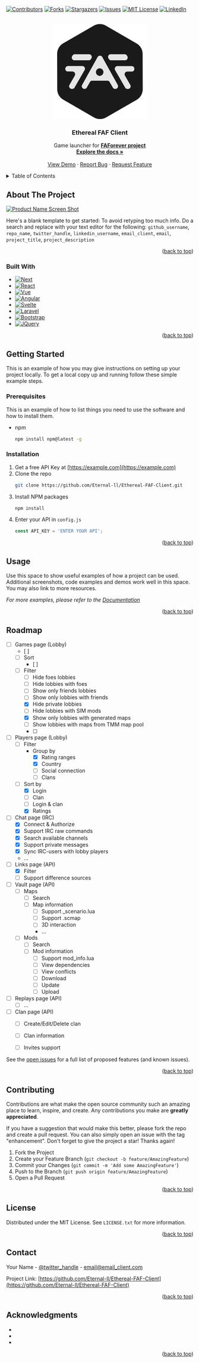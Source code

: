 <!-- Improved compatibility of back to top link: See: https://github.com/othneildrew/Best-README-Template/pull/73 -->
<a name="readme-top"></a>
<!--
*** Thanks for checking out the Best-README-Template. If you have a suggestion
*** that would make this better, please fork the repo and create a pull request
*** or simply open an issue with the tag "enhancement".
*** Don't forget to give the project a star!
*** Thanks again! Now go create something AMAZING! :D
-->



<!-- PROJECT SHIELDS -->
<!--
*** I'm using markdown "reference style" links for readability.
*** Reference links are enclosed in brackets [ ] instead of parentheses ( ).
*** See the bottom of this document for the declaration of the reference variables
*** for contributors-url, forks-url, etc. This is an optional, concise syntax you may use.
*** https://www.markdownguide.org/basic-syntax/#reference-style-links
-->
[![Contributors][contributors-shield]][contributors-url]
[![Forks][forks-shield]][forks-url]
[![Stargazers][stars-shield]][stars-url]
[![Issues][issues-shield]][issues-url]
[![MIT License][license-shield]][license-url]
[![LinkedIn][linkedin-shield]][linkedin-url]



<!-- PROJECT LOGO -->
<br />
<div align="center">
  <a href="https://github.com/Eternal-ll/Ethereal-FAF-Client">
    <img src="Logo/OAuth.svg" alt="Logo" width="256" height="256">
  </a>

<h3 align="center">Ethereal FAF Client</h3>

  <p align="center">
    Game launcher for
    <a href="https://github.com/faforever"><strong>FAForever project</strong></a>
    <br />
    <a href="https://github.com/Eternal-ll/Ethereal-FAF-Client"><strong>Explore the docs »</strong></a>
    <br />
    <br />
    <a href="https://github.com/Eternal-ll/Ethereal-FAF-Client">View Demo</a>
    ·
    <a href="https://github.com/Eternal-ll/Ethereal-FAF-Client/issues">Report Bug</a>
    ·
    <a href="https://github.com/Eternal-ll/Ethereal-FAF-Client/issues">Request Feature</a>
  </p>
</div>



<!-- TABLE OF CONTENTS -->
<details>
  <summary>Table of Contents</summary>
  <ol>
    <li>
      <a href="#about-the-project">About The Project</a>
      <ul>
        <li><a href="#built-with">Built With</a></li>
      </ul>
    </li>
    <li>
      <a href="#getting-started">Getting Started</a>
      <ul>
        <li><a href="#prerequisites">Prerequisites</a></li>
        <li><a href="#installation">Installation</a></li>
      </ul>
    </li>
    <li><a href="#usage">Usage</a></li>
    <li><a href="#roadmap">Roadmap</a></li>
    <li><a href="#contributing">Contributing</a></li>
    <li><a href="#license">License</a></li>
    <li><a href="#contact">Contact</a></li>
    <li><a href="#acknowledgments">Acknowledgments</a></li>
  </ol>
</details>



<!-- ABOUT THE PROJECT -->
## About The Project

[![Product Name Screen Shot][product-screenshot]](https://example.com)

Here's a blank template to get started: To avoid retyping too much info. Do a search and replace with your text editor for the following: `github_username`, `repo_name`, `twitter_handle`, `linkedin_username`, `email_client`, `email`, `project_title`, `project_description`

<p align="right">(<a href="#readme-top">back to top</a>)</p>



### Built With

* [![Next][Next.js]][Next-url]
* [![React][React.js]][React-url]
* [![Vue][Vue.js]][Vue-url]
* [![Angular][Angular.io]][Angular-url]
* [![Svelte][Svelte.dev]][Svelte-url]
* [![Laravel][Laravel.com]][Laravel-url]
* [![Bootstrap][Bootstrap.com]][Bootstrap-url]
* [![JQuery][JQuery.com]][JQuery-url]

<p align="right">(<a href="#readme-top">back to top</a>)</p>



<!-- GETTING STARTED -->
## Getting Started

This is an example of how you may give instructions on setting up your project locally.
To get a local copy up and running follow these simple example steps.

### Prerequisites

This is an example of how to list things you need to use the software and how to install them.
* npm
  ```sh
  npm install npm@latest -g
  ```

### Installation

1. Get a free API Key at [https://example.com](https://example.com)
2. Clone the repo
   ```sh
   git clone https://github.com/Eternal-ll/Ethereal-FAF-Client.git
   ```
3. Install NPM packages
   ```sh
   npm install
   ```
4. Enter your API in `config.js`
   ```js
   const API_KEY = 'ENTER YOUR API';
   ```

<p align="right">(<a href="#readme-top">back to top</a>)</p>



<!-- USAGE EXAMPLES -->
## Usage

Use this space to show useful examples of how a project can be used. Additional screenshots, code examples and demos work well in this space. You may also link to more resources.

_For more examples, please refer to the [Documentation](https://example.com)_

<p align="right">(<a href="#readme-top">back to top</a>)</p>



<!-- ROADMAP -->
## Roadmap

- [ ] Games page (Lobby)
    - [ ]
    - [ ] Sort
        - [ ]
    - [ ] Filter
        - [ ] Hide foes lobbies
        - [ ] Hide lobbies with foes
        - [ ] Show only friends lobbies
        - [ ] Show only lobbies with friends
        - [X] Hide private lobbies
        - [ ] Hide lobbies with SIM mods
        - [X] Show only lobbies with generated maps
        - [ ] Show lobbies with maps from TMM map pool
        - [ ] 
- [ ] Players page (Lobby)
    - [ ] Filter
        - Group by
            - [X] Rating ranges
            - [X] Country
            - [ ] Social connection
            - [ ] Clans 
    - [ ] Sort by
        - [X] Login
        - [ ] Clan
        - [ ] Login & clan
        - [X] Ratings
- [ ] Chat page (IRC)
    - [X] Connect & Authorize
    - [X] Support IRC raw commands
    - [X] Search available channels
    - [X] Support private messages
    - [X] Sync IRC-users with lobby players
    - ...
- [ ] Links page (API)
    - [X] Filter
    - [ ] Support difference sources
- [ ] Vault page (API)
    - [ ] Maps
        - [ ] Search
        - [ ] Map information
            - [ ] Support _scenario.lua
            - [ ] Support .scmap
            - [ ] 3D interaction
            - ...
    - [ ] Mods
        - [ ] Search
        - [ ] Mod information
            - [ ] Support mod_info.lua
            - [ ] View dependencies
            - [ ] View conflicts
            - [ ] Download
            - [ ] Update
            - [ ] Upload
- [ ] Replays page (API)
    - [ ] ...
- [ ] Clan page (API)
    - [ ] Create/Edit/Delete clan
    - [ ] Clan information
    - [ ] Invites support


See the [open issues](https://github.com/Eternal-ll/Ethereal-FAF-Client/issues) for a full list of proposed features (and known issues).

<p align="right">(<a href="#readme-top">back to top</a>)</p>



<!-- CONTRIBUTING -->
## Contributing

Contributions are what make the open source community such an amazing place to learn, inspire, and create. Any contributions you make are **greatly appreciated**.

If you have a suggestion that would make this better, please fork the repo and create a pull request. You can also simply open an issue with the tag "enhancement".
Don't forget to give the project a star! Thanks again!

1. Fork the Project
2. Create your Feature Branch (`git checkout -b feature/AmazingFeature`)
3. Commit your Changes (`git commit -m 'Add some AmazingFeature'`)
4. Push to the Branch (`git push origin feature/AmazingFeature`)
5. Open a Pull Request

<p align="right">(<a href="#readme-top">back to top</a>)</p>



<!-- LICENSE -->
## License

Distributed under the MIT License. See `LICENSE.txt` for more information.

<p align="right">(<a href="#readme-top">back to top</a>)</p>



<!-- CONTACT -->
## Contact

Your Name - [@twitter_handle](https://twitter.com/twitter_handle) - email@email_client.com

Project Link: [https://github.com/Eternal-ll/Ethereal-FAF-Client](https://github.com/Eternal-ll/Ethereal-FAF-Client)

<p align="right">(<a href="#readme-top">back to top</a>)</p>



<!-- ACKNOWLEDGMENTS -->
## Acknowledgments

* []()
* []()
* []()

<p align="right">(<a href="#readme-top">back to top</a>)</p>



<!-- MARKDOWN LINKS & IMAGES -->
<!-- https://www.markdownguide.org/basic-syntax/#reference-style-links -->
[contributors-shield]: https://img.shields.io/github/contributors/Eternal-ll/Ethereal-FAF-Client.svg?style=for-the-badge
[contributors-url]: https://github.com/Eternal-ll/Ethereal-FAF-Client/graphs/contributors
[forks-shield]: https://img.shields.io/github/forks/Eternal-ll/Ethereal-FAF-Client.svg?style=for-the-badge
[forks-url]: https://github.com/Eternal-ll/Ethereal-FAF-Client/network/members
[stars-shield]: https://img.shields.io/github/stars/Eternal-ll/Ethereal-FAF-Client.svg?style=for-the-badge
[stars-url]: https://github.com/Eternal-ll/Ethereal-FAF-Client/stargazers
[issues-shield]: https://img.shields.io/github/issues/Eternal-ll/Ethereal-FAF-Client.svg?style=for-the-badge
[issues-url]: https://github.com/Eternal-ll/Ethereal-FAF-Client/issues
[license-shield]: https://img.shields.io/github/license/Eternal-ll/Ethereal-FAF-Client.svg?style=for-the-badge
[license-url]: https://github.com/Eternal-ll/Ethereal-FAF-Client/blob/master/LICENSE.txt
[linkedin-shield]: https://img.shields.io/badge/-LinkedIn-black.svg?style=for-the-badge&logo=linkedin&colorB=555
[linkedin-url]: https://linkedin.com/in/linkedin_username
[product-screenshot]: images/screenshot.png
[Next.js]: https://img.shields.io/badge/next.js-000000?style=for-the-badge&logo=nextdotjs&logoColor=white
[Next-url]: https://nextjs.org/
[React.js]: https://img.shields.io/badge/React-20232A?style=for-the-badge&logo=react&logoColor=61DAFB
[React-url]: https://reactjs.org/
[Vue.js]: https://img.shields.io/badge/Vue.js-35495E?style=for-the-badge&logo=vuedotjs&logoColor=4FC08D
[Vue-url]: https://vuejs.org/
[Angular.io]: https://img.shields.io/badge/Angular-DD0031?style=for-the-badge&logo=angular&logoColor=white
[Angular-url]: https://angular.io/
[Svelte.dev]: https://img.shields.io/badge/Svelte-4A4A55?style=for-the-badge&logo=svelte&logoColor=FF3E00
[Svelte-url]: https://svelte.dev/
[Laravel.com]: https://img.shields.io/badge/Laravel-FF2D20?style=for-the-badge&logo=laravel&logoColor=white
[Laravel-url]: https://laravel.com
[Bootstrap.com]: https://img.shields.io/badge/Bootstrap-563D7C?style=for-the-badge&logo=bootstrap&logoColor=white
[Bootstrap-url]: https://getbootstrap.com
[JQuery.com]: https://img.shields.io/badge/jQuery-0769AD?style=for-the-badge&logo=jquery&logoColor=white
[JQuery-url]: https://jquery.com 
